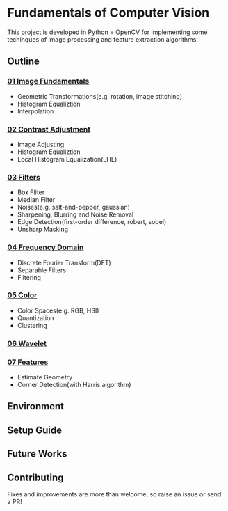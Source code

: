 
# Fundamentals of Computer Vision

This project is developed in Python + OpenCV for implementing some techinques of image processing and feature extraction algorithms. 


## Outline
### [01 Image Fundamentals](https://github.com/mohsenMahmoodzadeh/Fundamentals-of-Computer-Vision-projects/blob/master/01%20Image%20Fundamentals.ipynb)
- Geometric Transformations(e.g. rotation, image stitching)
- Histogram Equaliztion
- Interpolation

### [02 Contrast Adjustment](https://github.com/mohsenMahmoodzadeh/Fundamentals-of-Computer-Vision-projects/blob/master/02%20Contrast%20Adjustment.ipynb)
- Image Adjusting
- Histogram Equaliztion
- Local Histogram Equalization(LHE)

### [03 Filters](https://github.com/mohsenMahmoodzadeh/Fundamentals-of-Computer-Vision-projects/blob/master/03%20Filters.ipynb)
- Box Filter
- Median Filter
- Noises(e.g. salt-and-pepper, gaussian)
- Sharpening, Blurring and Noise Removal
- Edge Detection(first-order difference, robert, sobel)
- Unsharp Masking

### [04 Frequency Domain](https://github.com/mohsenMahmoodzadeh/Fundamentals-of-Computer-Vision-projects/blob/master/04%20Frequency%20Domain.ipynb)
- Discrete Fourier Transform(DFT)
- Separable Filters
- Filtering

### [05 Color](https://github.com/mohsenMahmoodzadeh/Fundamentals-of-Computer-Vision-projects/blob/master/05%20Colors.ipynb)
- Color Spaces(e.g. RGB, HSI)
- Quantization
- Clustering

### [06 Wavelet](#)

### [07 Features](https://github.com/mohsenMahmoodzadeh/Fundamentals-of-Computer-Vision-projects/blob/master/07%20Features.ipynb)

- Estimate Geometry
- Corner Detection(with Harris algorithm)


## Environment

  
## Setup Guide


## Future Works


## Contributing

Fixes and improvements are more than welcome, so raise an issue or send a PR!
